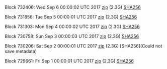 Block 732406: Wed Sep  6 00:00:02 UTC 2017 [zip](https://transfer.sh/eSj7T/bootstrap.dat.20170906.zip) (2.3G) [SHA256](https://transfer.sh/iARC6/sha256.txt)

Block 731856: Tue Sep  5 00:00:01 UTC 2017 [zip](https://transfer.sh/16g5Ct/bootstrap.dat.20170905.zip) (2.3G) [SHA256](https://transfer.sh/xQGhM/sha256.txt)

Block 731303: Mon Sep  4 00:00:02 UTC 2017 [zip](https://transfer.sh/fPX0i/bootstrap.dat.20170904.zip) (2.3G) [SHA256](https://transfer.sh/LdxN0/sha256.txt)

Block 730758: Sun Sep  3 00:00:03 UTC 2017 [zip](https://transfer.sh/bwFIX/bootstrap.dat.20170903.zip) (2.3G) [SHA256](https://transfer.sh/Wh3tU/sha256.txt)

Block 730206: Sat Sep  2 00:00:01 UTC 2017 [zip](https://transfer.sh/zKNiy/bootstrap.dat.20170902.zip) (2.3G) [SHA256](Could not save metadata)

Block 729661: Fri Sep  1 00:00:01 UTC 2017 [zip](https://transfer.sh/GiGmm/bootstrap.dat.20170901.zip) (2.3G) [SHA256](https://transfer.sh/11zRAb/sha256.txt)
